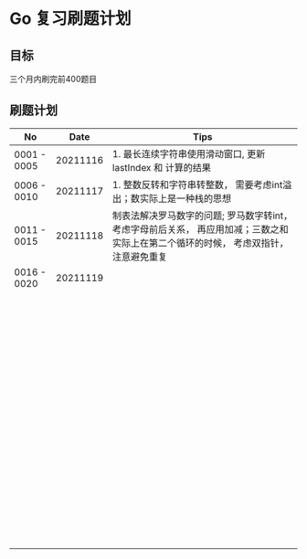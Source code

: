 # Go 复习刷题计划
## 目标

三个月内刷完前400题目



## 刷题计划

| No          | Date     | Tips                                                         |
| ----------- | -------- | ------------------------------------------------------------ |
| 0001 - 0005 | 20211116 | 1. 最长连续字符串使用滑动窗口,  更新lastIndex 和 计算的结果  |
| 0006 - 0010 | 20211117 | 1. 整数反转和字符串转整数， 需要考虑int溢出；数实际上是一种栈的思想 |
| 0011 - 0015 | 20211118 | 制表法解决罗马数字的问题; 罗马数字转int，考虑字母前后关系， 再应用加减；三数之和实际上在第二个循环的时候， 考虑双指针， 注意避免重复 |
| 0016 - 0020 | 20211119 |                                                              |
|             |          |                                                              |
|             |          |                                                              |
|             |          |                                                              |
|             |          |                                                              |
|             |          |                                                              |
|             |          |                                                              |
|             |          |                                                              |
|             |          |                                                              |
|             |          |                                                              |
|             |          |                                                              |
|             |          |                                                              |
|             |          |                                                              |
|             |          |                                                              |
|             |          |                                                              |
|             |          |                                                              |
|             |          |                                                              |
|             |          |                                                              |
|             |          |                                                              |
|             |          |                                                              |
|             |          |                                                              |
|             |          |                                                              |
|             |          |                                                              |
|             |          |                                                              |
|             |          |                                                              |
|             |          |                                                              |
|             |          |                                                              |
|             |          |                                                              |
|             |          |                                                              |
|             |          |                                                              |
|             |          |                                                              |
|             |          |                                                              |
|             |          |                                                              |
|             |          |                                                              |
|             |          |                                                              |
|             |          |                                                              |
|             |          |                                                              |
|             |          |                                                              |
|             |          |                                                              |
|             |          |                                                              |
|             |          |                                                              |
|             |          |                                                              |
|             |          |                                                              |
|             |          |                                                              |
|             |          |                                                              |
|             |          |                                                              |
|             |          |                                                              |
|             |          |                                                              |
|             |          |                                                              |
|             |          |                                                              |
|             |          |                                                              |
|             |          |                                                              |
|             |          |                                                              |
|             |          |                                                              |
|             |          |                                                              |
|             |          |                                                              |
|             |          |                                                              |
|             |          |                                                              |
|             |          |                                                              |
|             |          |                                                              |
|             |          |                                                              |
|             |          |                                                              |
|             |          |                                                              |
|             |          |                                                              |
|             |          |                                                              |
|             |          |                                                              |
|             |          |                                                              |
|             |          |                                                              |
|             |          |                                                              |
|             |          |                                                              |
|             |          |                                                              |
|             |          |                                                              |
|             |          |                                                              |
|             |          |                                                              |
|             |          |                                                              |
|             |          |                                                              |

